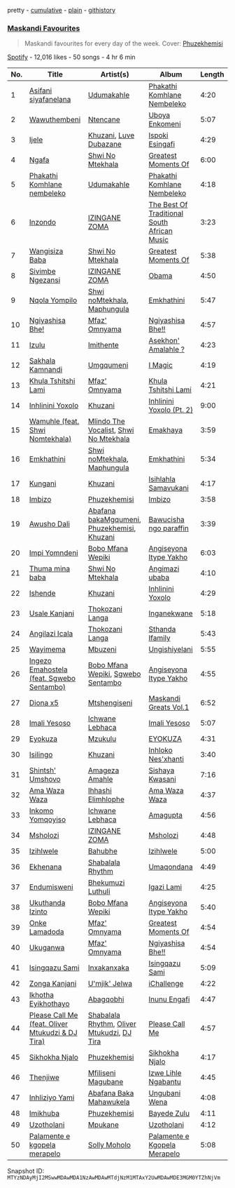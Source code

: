 pretty - [cumulative](/playlists/cumulative/37i9dQZF1DX2xhOTSp6PjQ.md) - [plain](/playlists/plain/37i9dQZF1DX2xhOTSp6PjQ) - [githistory](https://github.githistory.xyz/mackorone/spotify-playlist-archive/blob/main/playlists/plain/37i9dQZF1DX2xhOTSp6PjQ)

### [Maskandi Favourites](https://open.spotify.com/playlist/37i9dQZF1DX2xhOTSp6PjQ)

> Maskandi favourites for every day of the week\. Cover: <a href="https://open.spotify.com/artist/7exwnL9NFBRuwqUEvX8kGP?si=1cAhcaANREyS\-wXav9tJWA">Phuzekhemisi</a>

[Spotify](https://open.spotify.com/user/spotify) - 12,016 likes - 50 songs - 4 hr 6 min

| No. | Title | Artist(s) | Album | Length |
|---|---|---|---|---|
| 1 | [Asifani siyafanelana](https://open.spotify.com/track/61rcqq5Z6GSjVyhuFAMbiw) | [Udumakahle](https://open.spotify.com/artist/3a3txnliYhHHrdcw1k6gyq) | [Phakathi Komhlane Nembeleko](https://open.spotify.com/album/3LJ39cJZE7hPwG2j6RXc5s) | 4:20 |
| 2 | [Wawuthembeni](https://open.spotify.com/track/4lbJb7VVOGShkgblw8YUiY) | [Ntencane](https://open.spotify.com/artist/3PKVcK4wKrfPi7qDz1odsV) | [Uboya Enkomeni](https://open.spotify.com/album/1PRhgX3Vv4TjqHUWG6R5eh) | 5:07 |
| 3 | [Ijele](https://open.spotify.com/track/2OYomh3wz8TWpfnQKxua2F) | [Khuzani](https://open.spotify.com/artist/1ltbNKMXKKXkjaXCTGZYUs), [Luve Dubazane](https://open.spotify.com/artist/2qn1ZfGigw6BNbf2MNuEJc) | [Ispoki Esingafi](https://open.spotify.com/album/3riM8V5qRqXKn09JuWHcAu) | 4:29 |
| 4 | [Ngafa](https://open.spotify.com/track/2lRGb3QNqaKX6I9OUI9zPi) | [Shwi No Mtekhala](https://open.spotify.com/artist/0hqM2qppNBOvYYQ36FsdBq) | [Greatest Moments Of](https://open.spotify.com/album/7j6pm8LrgP1BUfkc1UEu6H) | 6:00 |
| 5 | [Phakathi Komhlane nembeleko](https://open.spotify.com/track/5tcWJFn9w9BDUWXssZ5Q1A) | [Udumakahle](https://open.spotify.com/artist/3a3txnliYhHHrdcw1k6gyq) | [Phakathi Komhlane Nembeleko](https://open.spotify.com/album/3LJ39cJZE7hPwG2j6RXc5s) | 4:18 |
| 6 | [Inzondo](https://open.spotify.com/track/3jmv4dhLatPanmC4lX7JaE) | [IZINGANE ZOMA](https://open.spotify.com/artist/1fa6d4xSwQWEhmp0MwKw61) | [The Best Of Traditional South African Music](https://open.spotify.com/album/5r48JyMk448sZ5OGopjfcx) | 3:23 |
| 7 | [Wangisiza Baba](https://open.spotify.com/track/7JMQ6R7dqPH8CKivfUGLFj) | [Shwi No Mtekhala](https://open.spotify.com/artist/0hqM2qppNBOvYYQ36FsdBq) | [Greatest Moments Of](https://open.spotify.com/album/7j6pm8LrgP1BUfkc1UEu6H) | 5:38 |
| 8 | [Sivimbe Ngezansi](https://open.spotify.com/track/0E9zAYeAuiwVIRmniGitu9) | [IZINGANE ZOMA](https://open.spotify.com/artist/1fa6d4xSwQWEhmp0MwKw61) | [Obama](https://open.spotify.com/album/0oy6u4YpIINdn6uwHoT2sA) | 4:50 |
| 9 | [Nqola Yompilo](https://open.spotify.com/track/4EjSqywjAT6wszkZxXnPyj) | [Shwi noMtekhala](https://open.spotify.com/artist/3u7RxCpLc0QpXX6wiVWKZ6), [Maphungula](https://open.spotify.com/artist/7bbXvPy5gAzivkwv5oRJI8) | [Emkhathini](https://open.spotify.com/album/43GsmX58ZoBRLv1R4UZiCd) | 5:47 |
| 10 | [Ngiyashisa Bhe!](https://open.spotify.com/track/5T2V2jA4cPulYnMT5SUETu) | [Mfaz' Omnyama](https://open.spotify.com/artist/0JQAeDYaigl5nor0kUP44X) | [Ngiyashisa Bhe!!](https://open.spotify.com/album/0HGeXxPm0xeqMorXQXSczL) | 4:57 |
| 11 | [Izulu](https://open.spotify.com/track/7ihRvjcQNXy3ikf1sKPw6L) | [Imithente](https://open.spotify.com/artist/3JqfmUV2PM8u6ifw2TWPJ9) | [Asekhon' Amalahle ?](https://open.spotify.com/album/5YyLWDAd4MCgKmoBjBKOwc) | 4:23 |
| 12 | [Sakhala Kamnandi](https://open.spotify.com/track/10FGIW76glXqbxi6gSOxwJ) | [Umgqumeni](https://open.spotify.com/artist/4nMTRK9u7Zt9lKCPnF06zB) | [I Magic](https://open.spotify.com/album/4DR2LkB4JWkcT5ZBaqRgSN) | 4:19 |
| 13 | [Khula Tshitshi Lami](https://open.spotify.com/track/6cjPxUtWSBg3zVcexVitOl) | [Mfaz' Omnyama](https://open.spotify.com/artist/0JQAeDYaigl5nor0kUP44X) | [Khula Tshitshi Lami](https://open.spotify.com/album/6hydOJZPfWGO6qTu6Ba4Pe) | 4:21 |
| 14 | [Inhlinini Yoxolo](https://open.spotify.com/track/3ZhOsB846LguxIkDASb6Rb) | [Khuzani](https://open.spotify.com/artist/1ltbNKMXKKXkjaXCTGZYUs) | [Inhlinini Yoxolo \(Pt\. 2\)](https://open.spotify.com/album/25HvxLDw1saTfEoFQ6Rfxj) | 9:00 |
| 15 | [Wamuhle \(feat\. Shwi Nomtekhala\)](https://open.spotify.com/track/3Mn0yb2hJuU3AcH66apMei) | [Mlindo The Vocalist](https://open.spotify.com/artist/09CY8fzqhZHR7rQAULoreI), [Shwi No Mtekhala](https://open.spotify.com/artist/0hqM2qppNBOvYYQ36FsdBq) | [Emakhaya](https://open.spotify.com/album/3YPT8bW8XTiZIjMEhryLEU) | 3:59 |
| 16 | [Emkhathini](https://open.spotify.com/track/0VaIf3loFYGRl9pVlnsYRL) | [Shwi noMtekhala](https://open.spotify.com/artist/3u7RxCpLc0QpXX6wiVWKZ6), [Maphungula](https://open.spotify.com/artist/7bbXvPy5gAzivkwv5oRJI8) | [Emkhathini](https://open.spotify.com/album/43GsmX58ZoBRLv1R4UZiCd) | 5:34 |
| 17 | [Kungani](https://open.spotify.com/track/3U8oBQbjUI8IWSp4HbtcMS) | [Khuzani](https://open.spotify.com/artist/1ltbNKMXKKXkjaXCTGZYUs) | [Isihlahla Samavukani](https://open.spotify.com/album/1DqOspLC57SJScf6aPB5lX) | 4:17 |
| 18 | [Imbizo](https://open.spotify.com/track/5sjYGxZrOVboftBZOn6AVu) | [Phuzekhemisi](https://open.spotify.com/artist/7exwnL9NFBRuwqUEvX8kGP) | [Imbizo](https://open.spotify.com/album/7oZQe5vQ6TLRZlkuJEYIw0) | 3:58 |
| 19 | [Awusho Dali](https://open.spotify.com/track/3lJZPHew6QpHxZLutX6mc6) | [Abafana bakaMgqumeni](https://open.spotify.com/artist/0cgOYKvaAuokmhqrLSNPj6), [Phuzekhemisi](https://open.spotify.com/artist/7exwnL9NFBRuwqUEvX8kGP), [Khuzani](https://open.spotify.com/artist/1ltbNKMXKKXkjaXCTGZYUs) | [Bawucisha ngo paraffin](https://open.spotify.com/album/1H8zQWxYDBlljpLr5Z3W5J) | 3:39 |
| 20 | [Impi Yomndeni](https://open.spotify.com/track/7ag6ASRzcuWXamzvNEXQzL) | [Bobo Mfana Wepiki](https://open.spotify.com/artist/6kcl74RDRgeHTx1Dj07NQt) | [Angiseyona Itype Yakho](https://open.spotify.com/album/4N6uYvCf4TgK5kAopt1RqQ) | 6:03 |
| 21 | [Thuma mina baba](https://open.spotify.com/track/6EWALyShL2Ho7YW1pKfhsv) | [Shwi No Mtekhala](https://open.spotify.com/artist/0hqM2qppNBOvYYQ36FsdBq) | [Angimazi ubaba](https://open.spotify.com/album/3bnl8oEQHcYwzDR9kC6IBE) | 4:10 |
| 22 | [Ishende](https://open.spotify.com/track/4gbkKnzwQdS7dEv5lWHVQO) | [Khuzani](https://open.spotify.com/artist/1ltbNKMXKKXkjaXCTGZYUs) | [Inhlinini Yoxolo](https://open.spotify.com/album/2gkiXVfyva2aEfJiiRbQry) | 4:29 |
| 23 | [Usale Kanjani](https://open.spotify.com/track/09A0kWUU4t0LshuBfe9X02) | [Thokozani Langa](https://open.spotify.com/artist/3OzpSgLEiIAVGjVRU03o99) | [Inganekwane](https://open.spotify.com/album/3x8Eikp83UT8OoCmg57dJD) | 5:18 |
| 24 | [Angilazi Icala](https://open.spotify.com/track/257aC7bUs7LZ4wd86fOX5L) | [Thokozani Langa](https://open.spotify.com/artist/3OzpSgLEiIAVGjVRU03o99) | [Sthanda Ifamily](https://open.spotify.com/album/5QRfA7vN6sgEwKqNMmdhmf) | 5:43 |
| 25 | [Wayimema](https://open.spotify.com/track/3o3kejg8G9xg5jTYuzNpCv) | [Mbuzeni](https://open.spotify.com/artist/7wayRI97YKruzv8kyy3zok) | [Ungishiyelani](https://open.spotify.com/album/3QGeKt0V7nXWSiaMweGVBp) | 5:55 |
| 26 | [Ingezo Emahostela \(feat\. Sgwebo Sentambo\)](https://open.spotify.com/track/05kQlUT2mMwkvjRX8bkzba) | [Bobo Mfana Wepiki](https://open.spotify.com/artist/6kcl74RDRgeHTx1Dj07NQt), [Sgwebo Sentambo](https://open.spotify.com/artist/5p55hGi2rq290OvBwMpLps) | [Angiseyona Itype Yakho](https://open.spotify.com/album/4N6uYvCf4TgK5kAopt1RqQ) | 4:55 |
| 27 | [Diona x5](https://open.spotify.com/track/6KNmb4IaJ7K6gCd6to0HCx) | [Mtshengiseni](https://open.spotify.com/artist/0b7Ds3CZPJOmh8hqOq9md4) | [Maskandi Greats Vol.1](https://open.spotify.com/album/0a5bBJWcVbTOpc2cA6NtAh) | 6:52 |
| 28 | [Imali Yesoso](https://open.spotify.com/track/28ZztKoH4iovdVamlbNEPR) | [Ichwane Lebhaca](https://open.spotify.com/artist/6dUPVcKOAhdgjkmgDwy6uh) | [Imali Yesoso](https://open.spotify.com/album/1Vvgd9KgV5hQZKXLDLfGBc) | 5:07 |
| 29 | [Eyokuza](https://open.spotify.com/track/6gJVTJap7XXAPY3qJKoAY4) | [Mzukulu](https://open.spotify.com/artist/2cvAWNKeSNVAfSZqAQIIS3) | [EYOKUZA](https://open.spotify.com/album/65vZAeZNfrcfztUfYuyoWS) | 4:31 |
| 30 | [Isilingo](https://open.spotify.com/track/5Df0fXk01kB3ZgVPg3uwmk) | [Khuzani](https://open.spotify.com/artist/1ltbNKMXKKXkjaXCTGZYUs) | [Inhloko Nes'xhanti](https://open.spotify.com/album/6uKsbOxDnGwYTfdVp2qIuP) | 3:40 |
| 31 | [Shintsh' Umshovo](https://open.spotify.com/track/1Usa9hOXDsWKC7WTMlaQW9) | [Amageza Amahle](https://open.spotify.com/artist/3aQFd89lMBxu1RRBIrxPdv) | [Sishaya Kwasani](https://open.spotify.com/album/6obk82RMxEzugUBJJTRbhH) | 7:16 |
| 32 | [Ama Waza Waza](https://open.spotify.com/track/0pMQpMdOKYX5IW60f8xlKO) | [Ihhashi Elimhlophe](https://open.spotify.com/artist/4eSUGwpQXyQh2Qb09oCs21) | [Ama Waza Waza](https://open.spotify.com/album/4Zk0C73QlrRFq7hLjJIXtS) | 4:37 |
| 33 | [Inkomo Yomqoyiso](https://open.spotify.com/track/0duUpsKlfu6RNHWH5q0diF) | [Ichwane Lebhaca](https://open.spotify.com/artist/6dUPVcKOAhdgjkmgDwy6uh) | [Amagupta](https://open.spotify.com/album/4faFI6JoeU4nCK89d8Ul0b) | 4:56 |
| 34 | [Msholozi](https://open.spotify.com/track/2IkkJ4hwWJ3mCMlsqIRX5W) | [IZINGANE ZOMA](https://open.spotify.com/artist/1fa6d4xSwQWEhmp0MwKw61) | [Msholozi](https://open.spotify.com/album/6E93uMai7s84xFzTux1dp9) | 4:48 |
| 35 | [Izihlwele](https://open.spotify.com/track/6iFCyBOk9UTRNgb7Oz2oKg) | [Bahubhe](https://open.spotify.com/artist/2pisTvrJlAr0NTxvXOuLOv) | [Izihlwele](https://open.spotify.com/album/5LAxoXLEgCyptZpryTXcSs) | 5:00 |
| 36 | [Ekhenana](https://open.spotify.com/track/3OrxaSn9WnB2P8C0kkt6n2) | [Shabalala Rhythm](https://open.spotify.com/artist/4yqgRp5LrmRXgSKpAqTBdl) | [Umaqondana](https://open.spotify.com/album/7MVR8wyJ5jj41121P8d5PC) | 4:49 |
| 37 | [Endumisweni](https://open.spotify.com/track/0FVJjE94m2bq1IUIF5NdZ3) | [Bhekumuzi Luthuli](https://open.spotify.com/artist/2olZnrkMJFY0BnGZM7vWMV) | [Igazi Lami](https://open.spotify.com/album/46cbUWGAf5JyhnxL31znQQ) | 4:25 |
| 38 | [Ukuthanda Izinto](https://open.spotify.com/track/2DqL1bQTQVvVDnT16iQq7z) | [Bobo Mfana Wepiki](https://open.spotify.com/artist/6kcl74RDRgeHTx1Dj07NQt) | [Angiseyona Itype Yakho](https://open.spotify.com/album/4N6uYvCf4TgK5kAopt1RqQ) | 5:40 |
| 39 | [Onke Lamadoda](https://open.spotify.com/track/6nhKAdmOWTivF0gggsVHx2) | [Mfaz' Omnyama](https://open.spotify.com/artist/0JQAeDYaigl5nor0kUP44X) | [Greatest Moments Of](https://open.spotify.com/album/4ETXztVwqM3WYnGU8c2hds) | 4:54 |
| 40 | [Ukuganwa](https://open.spotify.com/track/3KagxTKp5nodR1hUIHardA) | [Mfaz' Omnyama](https://open.spotify.com/artist/0JQAeDYaigl5nor0kUP44X) | [Ngiyashisa Bhe!!](https://open.spotify.com/album/0HGeXxPm0xeqMorXQXSczL) | 4:54 |
| 41 | [Isingqazu Sami](https://open.spotify.com/track/0wg9dKX6zfOVy3A53osxIS) | [Inxakanxaka](https://open.spotify.com/artist/43DNa0M6aCPjeWTVIL7x80) | [Isingqazu Sami](https://open.spotify.com/album/4pGIADaXRBnuRRWBs7QAdG) | 5:09 |
| 42 | [Zonga Kanjani](https://open.spotify.com/track/6eAkUwh6sgNnGOtHXZOt1j) | [U'mjik' Jelwa](https://open.spotify.com/artist/6CtPmBW0KxaanNVN8ZIJjv) | [iChallenge](https://open.spotify.com/album/1xYSfs18C1r2dUzrJrD2Z7) | 4:22 |
| 43 | [Ikhotha Eyikhothayo](https://open.spotify.com/track/5lQrJySa8SnAVFzrppqOyo) | [Abagqobhi](https://open.spotify.com/artist/7eigkjZtpAoOSfWfif1qxK) | [Inunu Engafi](https://open.spotify.com/album/0nc4IHahVp9BvuMNpPMrTE) | 4:47 |
| 44 | [Please Call Me \(feat\. Oliver Mtukudzi & DJ Tira\)](https://open.spotify.com/track/5uaLKLMsJmVyqDQuOEBDTI) | [Shabalala Rhythm](https://open.spotify.com/artist/4yqgRp5LrmRXgSKpAqTBdl), [Oliver Mtukudzi](https://open.spotify.com/artist/0HC2dfJHpORLT21AxEiTXJ), [DJ Tira](https://open.spotify.com/artist/4FC2wXrDWr5lLCZeAUgfVn) | [Please Call Me](https://open.spotify.com/album/45Cf5K35YTli0s93d5NkNt) | 4:57 |
| 45 | [Sikhokha Njalo](https://open.spotify.com/track/4DtXsMWFsOxsWgldeXiavB) | [Phuzekhemisi](https://open.spotify.com/artist/7exwnL9NFBRuwqUEvX8kGP) | [Sikhokha Njalo](https://open.spotify.com/album/5ysSoX3cp4ZJE0pHykOfop) | 4:17 |
| 46 | [Thenjiwe](https://open.spotify.com/track/75aBCMT86TKSlEgpIz1tT9) | [Mfiliseni Magubane](https://open.spotify.com/artist/3b9PzSL6PxZRA6k4Dqmajs) | [Izwe Lihle Ngabantu](https://open.spotify.com/album/5RFD1wyMiFxwFTqxs9UX0i) | 4:45 |
| 47 | [Inhliziyo Yami](https://open.spotify.com/track/3AMnrGFsUlrcY8ig6ASidM) | [Abafana Baka Mahawukela](https://open.spotify.com/artist/6WiOCqFw2OVO8d9SfMUeYp) | [Ungubani Wena](https://open.spotify.com/album/2srpkMeXj6atimRUTmMdv5) | 4:08 |
| 48 | [Imikhuba](https://open.spotify.com/track/5DWe8RsOB3zQ8nGT870FwD) | [Phuzekhemisi](https://open.spotify.com/artist/7exwnL9NFBRuwqUEvX8kGP) | [Bayede Zulu](https://open.spotify.com/album/1CYUKc8tPKmyRAVxOMLbWd) | 4:11 |
| 49 | [Uzotholani](https://open.spotify.com/track/0tt0nhI3rwCuybdJc5xdKE) | [Mpukane](https://open.spotify.com/artist/5JweUmj452OSBQBNuctVrR) | [Uzotholani](https://open.spotify.com/album/0cGrYXjvnwBVMBoTSikJlB) | 4:12 |
| 50 | [Palamente e kgopela merapelo](https://open.spotify.com/track/3PzDhMFbGUSpVWWcBTRJWW) | [Solly Moholo](https://open.spotify.com/artist/5rPklQ6cqWrAGWgHxjZS8Z) | [Palamente e Kgopela Merapelo](https://open.spotify.com/album/6H2nsddvfVyGIagH72T4RF) | 5:08 |

Snapshot ID: `MTYzNDAyMjI2MSwwMDAwMDA1NzAwMDAwMTdjNzM1MTAxY2UwMDAwMDE3MGM0YTZhNjVm`